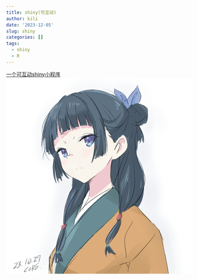 ```yaml
---
title: shiny(可互动)
author: kili
date: '2023-12-05'
slug: shiny
categories: []
tags:
  - shiny
  - R
---
```

[一个可互动shiny小程序](https://sysukili.shinyapps.io/ADNI/)
![](images/112874481_p0_master1200.jpg)




